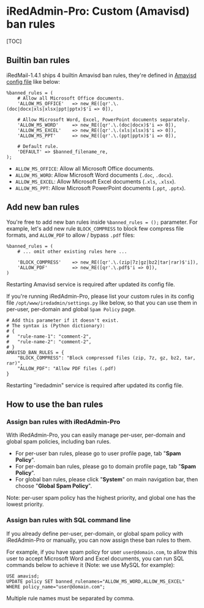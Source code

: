 # iRedAdmin-Pro: Custom (Amavisd) ban rules
[TOC]

## Builtin ban rules

iRedMail-1.4.1 ships 4 builtin Amavisd ban rules, they're defined in
[Amavisd config file](./file.locations.html#amavisd) like below:

```
%banned_rules = (
    # Allow all Microsoft Office documents.
    'ALLOW_MS_OFFICE'   => new_RE([qr'.\.(doc|docx|xls|xlsx|ppt|pptx)$'i => 0]),

    # Allow Microsoft Word, Excel, PowerPoint documents separately.
    'ALLOW_MS_WORD'     => new_RE([qr'.\.(doc|docx)$'i => 0]),
    'ALLOW_MS_EXCEL'    => new_RE([qr'.\.(xls|xlsx)$'i => 0]),
    'ALLOW_MS_PPT'      => new_RE([qr'.\.(ppt|pptx)$'i => 0]),

    # Default rule.
    'DEFAULT' => $banned_filename_re,
);
```

- `ALLOW_MS_OFFICE`: Allow all Microsoft Office documents.
- `ALLOW_MS_WORD`: Allow Microsoft Word documents (`.doc`, `.docx`).
- `ALLOW_MS_EXCEL`: Allow Microsoft Excel documents (`.xls`, `.xlsx`).
- `ALLOW_MS_PPT`: Allow Microsoft PowerPoint documents (`.ppt`, `.pptx`).

## Add new ban rules

You're free to add new ban rules inside `%banned_rules = ();` parameter.
For example, let's add new rule `BLOCK_COMPRESS` to block few compress file
formats, and `ALLOW_PDF` to allow / bypass `.pdf` files:

```
%banned_rules = (
    # ... omit other existing rules here ...

    'BLOCK_COMPRESS'    => new_RE([qr'.\.(zip|7z|gz|bz2|tar|rar)$'i]),
    'ALLOW_PDF'         => new_RE([qr'.\.pdf$'i => 0]),
)
```

Restarting Amavisd service is required after updated its config file.

If you're running iRedAdmin-Pro, please list your custom rules in its config
file `/opt/www/iredadmin/settings.py` like below, so that you can use them
in per-user, per-domain and global `Spam Policy` page.

```
# Add this parameter if it doesn't exist.
# The syntax is (Python dictionary):
# {
#   "rule-name-1": "comment-2",
#   "rule-name-2": "comment-2",
# }
AMAVISD_BAN_RULES = {
    "BLOCK_COMPRESS": "Block compressed files (zip, 7z, gz, bz2, tar, rar)",
    "ALLOW_PDF": "Allow PDF files (.pdf)
}
```

Restarting "iredadmin" service is required after updated its config file.

## How to use the ban rules

### Assign ban rules with iRedAdmin-Pro

With iRedAdmin-Pro, you can easily manage per-user, per-domain and global spam
policies, including ban rules.

- For per-user ban rules, please go to user profile page, tab "__Spam Policy__".
- For per-domain ban rules, please go to domain profile page, tab "__Spam Policy__".
- For global ban rules, please click "__System__" on main navigation bar, then
  choose "__Global Spam Policy__".

Note: per-user spam policy has the highest priority, and global one has the
lowest priority.

### Assign ban rules with SQL command line

If you already define per-user, per-domain, or global spam policy with
iRedAdmin-Pro or manually, you can now assign these ban rules to them.

For example, if you have spam policy for user `user@domain.com`, to allow
this user to accept Microsoft Word and Excel documents, you can run SQL
commands below to achieve it (Note: we use MySQL for example):

```
USE amavisd;
UPDATE policy SET banned_rulenames="ALLOW_MS_WORD,ALLOW_MS_EXCEL" WHERE policy_name="user@domain.com";
```

Multiple rule names must be separated by comma.
